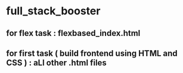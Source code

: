 # full_stack_booster


## for flex task : flexbased_index.html
## for first task ( build frontend using HTML and CSS ) : aLl other .html files

